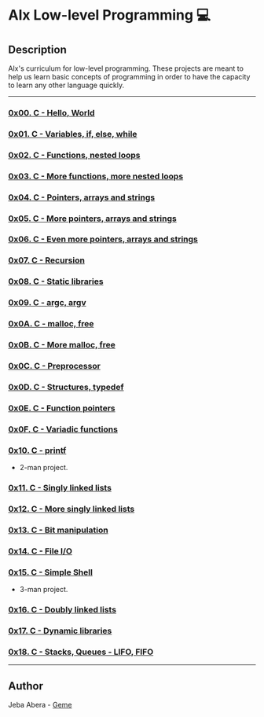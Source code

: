 # Alx Low-level Programming :computer:

## Description
Alx's curriculum for low-level programming. These projects are meant to help us learn basic concepts of programming in order to have the capacity to learn any other language quickly.

---

### [0x00. C - Hello, World](./0x00-hello_world)

### [0x01. C - Variables, if, else, while](./0x01-variables_if_else_while)

### [0x02. C - Functions, nested loops](./0x02-functions_nested_loops)

### [0x03. C - More functions, more nested loops](./0x03-more_functions_nested_loops)

### [0x04. C - Pointers, arrays and strings](./0x04-pointers_arrays_strings)

### [0x05. C - More pointers, arrays and strings](./0x05-pointers_arrays_strings)

### [0x06. C - Even more pointers, arrays and strings](./0x06-pointers_arrays_strings)

### [0x07. C - Recursion](./0x07-recursion)

### [0x08. C - Static libraries](./0x08-static_libraries)

### [0x09. C - argc, argv](./0x09-argc_argv)

### [0x0A. C - malloc, free](./0x0A-malloc_free)

### [0x0B. C - More malloc, free](./0x0B-more_malloc_free)

### [0x0C. C - Preprocessor](./0x0C-preprocessor)

### [0x0D. C - Structures, typedef](./0x0D-structures_typedef)

### [0x0E. C - Function pointers](./0x0E-function_pointers)

### [0x0F. C - Variadic functions](./0x0F-variadic_functions)

### [0x10. C - printf](https://github.com/GEMMEE/printf)
* 2-man project.

### [0x11. C - Singly linked lists](./0x11-singly_linked_lists)

### [0x12. C - More singly linked lists](./0x12-more_singly_linked_lists)

### [0x13. C - Bit manipulation](./0x13-bit_manipulation)

### [0x14. C - File I/O](./0x14-file_io)

### [0x15. C - Simple Shell](https://github.com/GEMMEE/simple_shell)
* 3-man project.

### [0x16. C - Doubly linked lists](./0x16-doubly_linked_lists)

### [0x17. C - Dynamic libraries](./0x17-dynamic_libraries)

### [0x18. C - Stacks, Queues - LIFO, FIFO](./0x18-stacks_queues_lifo_fifo)

---

## Author
 Jeba Abera - [Geme](https://github.com/GEMMEE)
